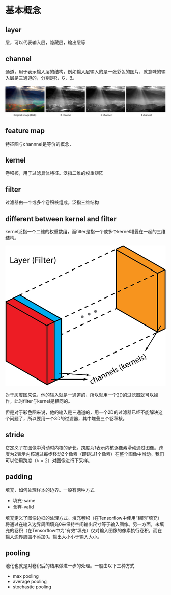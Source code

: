# 基本概念

## layer

层，可以代表输入层，隐藏层，输出层等

## channel

通道，用于表示输入层的结构，例如输入层输入的是一张彩色的图片，就意味的输入层是三通道的，分别是R，G，B。

![](../.gitbook/assets/image.png)

## feature map

特征图与channnel是等价的概念，

## kernel

卷积核，用于过滤具体特征。泛指二维的权重矩阵

## filter

过滤器由一个或多个卷积核组成。泛指三维结构

## different between kernel and filter

kernel泛指一个二维的权重数组，而filter是指一个或多个kernel堆叠在一起的三维结构。

![](../.gitbook/assets/image%20%281%29.png)

对于灰度图来说，他的输入就是一通道的，所以就用一个2D的过滤器就可以操作，此时filter与kernel是相同的。

但是对于彩色图来说，他的输入是三通道的，用一个2D的过滤器已经不能解决这个问题了，所以要用一个3D的过滤器，其中堆叠三个卷积核。

## stride

它定义了在图像中滑动时内核的步长。跨度为1表示内核逐像素滑动通过图像。跨度为2表示内核通过每步移动2个像素（即跳过1个像素）在整个图像中滑动。我们可以使用跨度（&gt; = 2）对图像进行下采样。

## padding

填充，如何处理样本的边界。一般有两种方式

* 填充-same
* 舍弃-valid

填充定义了图像边框的处理方式。填充卷积（在Tensorflow中使用“相同”填充）将通过在输入边界周围填充0来保持空间输出尺寸等于输入图像。另一方面，未填充的卷积（在Tensorflow中为“有效”填充）仅对输入图像的像素执行卷积，而在输入边界周围不添加0。输出大小小于输入大小。

## pooling

池化也就是对卷积后的结果做进一步的处理。一般由以下三种方式

* max pooling
* average pooling
* stochastic pooling



